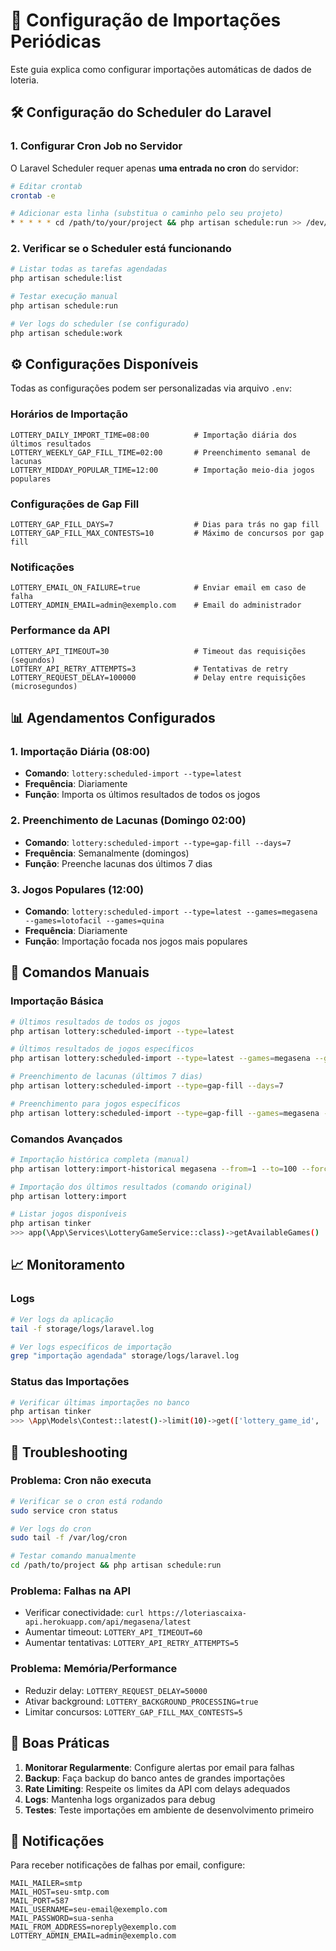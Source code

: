 # 📅 Configuração de Importações Periódicas

Este guia explica como configurar importações automáticas de dados de loteria.

## 🛠️ Configuração do Scheduler do Laravel

### 1. **Configurar Cron Job no Servidor**

O Laravel Scheduler requer apenas **uma entrada no cron** do servidor:

```bash
# Editar crontab
crontab -e

# Adicionar esta linha (substitua o caminho pelo seu projeto)
* * * * * cd /path/to/your/project && php artisan schedule:run >> /dev/null 2>&1
```

### 2. **Verificar se o Scheduler está funcionando**

```bash
# Listar todas as tarefas agendadas
php artisan schedule:list

# Testar execução manual
php artisan schedule:run

# Ver logs do scheduler (se configurado)
php artisan schedule:work
```

## ⚙️ Configurações Disponíveis

Todas as configurações podem ser personalizadas via arquivo `.env`:

### **Horários de Importação**
```env
LOTTERY_DAILY_IMPORT_TIME=08:00          # Importação diária dos últimos resultados
LOTTERY_WEEKLY_GAP_FILL_TIME=02:00       # Preenchimento semanal de lacunas
LOTTERY_MIDDAY_POPULAR_TIME=12:00        # Importação meio-dia jogos populares
```

### **Configurações de Gap Fill**
```env
LOTTERY_GAP_FILL_DAYS=7                  # Dias para trás no gap fill
LOTTERY_GAP_FILL_MAX_CONTESTS=10         # Máximo de concursos por gap fill
```

### **Notificações**
```env
LOTTERY_EMAIL_ON_FAILURE=true            # Enviar email em caso de falha
LOTTERY_ADMIN_EMAIL=admin@exemplo.com    # Email do administrador
```

### **Performance da API**
```env
LOTTERY_API_TIMEOUT=30                   # Timeout das requisições (segundos)
LOTTERY_API_RETRY_ATTEMPTS=3             # Tentativas de retry
LOTTERY_REQUEST_DELAY=100000             # Delay entre requisições (microsegundos)
```

## 📊 Agendamentos Configurados

### **1. Importação Diária (08:00)**
- **Comando**: `lottery:scheduled-import --type=latest`
- **Frequência**: Diariamente
- **Função**: Importa os últimos resultados de todos os jogos

### **2. Preenchimento de Lacunas (Domingo 02:00)**
- **Comando**: `lottery:scheduled-import --type=gap-fill --days=7`
- **Frequência**: Semanalmente (domingos)
- **Função**: Preenche lacunas dos últimos 7 dias

### **3. Jogos Populares (12:00)**
- **Comando**: `lottery:scheduled-import --type=latest --games=megasena --games=lotofacil --games=quina`
- **Frequência**: Diariamente
- **Função**: Importação focada nos jogos mais populares

## 🚀 Comandos Manuais

### **Importação Básica**
```bash
# Últimos resultados de todos os jogos
php artisan lottery:scheduled-import --type=latest

# Últimos resultados de jogos específicos
php artisan lottery:scheduled-import --type=latest --games=megasena --games=lotofacil

# Preenchimento de lacunas (últimos 7 dias)
php artisan lottery:scheduled-import --type=gap-fill --days=7

# Preenchimento para jogos específicos
php artisan lottery:scheduled-import --type=gap-fill --games=megasena --days=3
```

### **Comandos Avançados**
```bash
# Importação histórica completa (manual)
php artisan lottery:import-historical megasena --from=1 --to=100 --force

# Importação dos últimos resultados (comando original)
php artisan lottery:import

# Listar jogos disponíveis
php artisan tinker
>>> app(\App\Services\LotteryGameService::class)->getAvailableGames()
```

## 📈 Monitoramento

### **Logs**
```bash
# Ver logs da aplicação
tail -f storage/logs/laravel.log

# Ver logs específicos de importação
grep "importação agendada" storage/logs/laravel.log
```

### **Status das Importações**
```bash
# Verificar últimas importações no banco
php artisan tinker
>>> \App\Models\Contest::latest()->limit(10)->get(['lottery_game_id', 'draw_number', 'draw_date'])
```

## 🔧 Troubleshooting

### **Problema: Cron não executa**
```bash
# Verificar se o cron está rodando
sudo service cron status

# Ver logs do cron
sudo tail -f /var/log/cron

# Testar comando manualmente
cd /path/to/project && php artisan schedule:run
```

### **Problema: Falhas na API**
- Verificar conectividade: `curl https://loteriascaixa-api.herokuapp.com/api/megasena/latest`
- Aumentar timeout: `LOTTERY_API_TIMEOUT=60`
- Aumentar tentativas: `LOTTERY_API_RETRY_ATTEMPTS=5`

### **Problema: Memória/Performance**
- Reduzir delay: `LOTTERY_REQUEST_DELAY=50000`
- Ativar background: `LOTTERY_BACKGROUND_PROCESSING=true`
- Limitar concursos: `LOTTERY_GAP_FILL_MAX_CONTESTS=5`

## 🎯 Boas Práticas

1. **Monitorar Regularmente**: Configure alertas por email para falhas
2. **Backup**: Faça backup do banco antes de grandes importações
3. **Rate Limiting**: Respeite os limites da API com delays adequados
4. **Logs**: Mantenha logs organizados para debug
5. **Testes**: Teste importações em ambiente de desenvolvimento primeiro

## 📱 Notificações

Para receber notificações de falhas por email, configure:

```env
MAIL_MAILER=smtp
MAIL_HOST=seu-smtp.com
MAIL_PORT=587
MAIL_USERNAME=seu-email@exemplo.com
MAIL_PASSWORD=sua-senha
MAIL_FROM_ADDRESS=noreply@exemplo.com
LOTTERY_ADMIN_EMAIL=admin@exemplo.com
```
